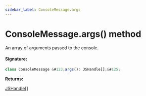 ```yaml
---
sidebar_label: ConsoleMessage.args
---
```


# ConsoleMessage.args() method

An array of arguments passed to the console.

#### Signature:

```typescript
class ConsoleMessage &#123;args(): JSHandle[];&#125;
```

**Returns:**

[JSHandle](./puppeteer.jshandle.md)\[\]
